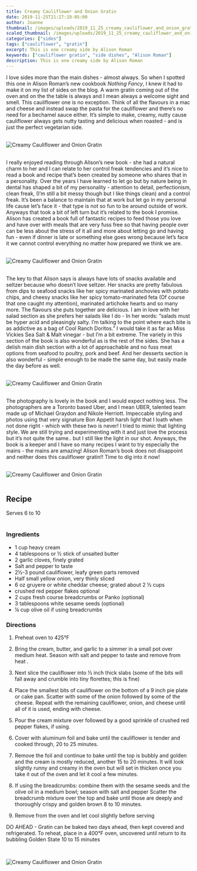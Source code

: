```yaml
---
title: Creamy Cauliflower and Onion Gratin
date: 2019-11-25T21:27:19-05:00
author: Joanne
thumbnail: /images/uploads/2019_11_25_creamy_cauliflower_and_onion_gratin_1.jpg
scaled_thumbnail: /images/uploads/2019_11_25_creamy_cauliflower_and_onion_gratin_0.jpg
categories: ["sides"]
tags: ["cauliflower", "gratin"]
excerpt: This is one creamy side by Alison Roman
keywords: ["cauliflower gratin", "side dishes", "Alison Roman"]
description: This is one creamy side by Alison Roman
---
```



I love sides more than the main dishes - almost always. So when I spotted this one in Alison Roman’s new cookbook _Nothing Fancy_, I knew it had to make it on my list of sides on the blog. A warm gratin coming out of the oven and on the the table is always and I mean always a welcome sight and smell. This cauliflower one is no exception. Think of all the flavours in a mac and cheese and instead swap the pasta for the cauliflower and there’s no need for a bechamel sauce either. It’s simple to make, creamy, nutty cause cauliflower always gets nutty tasting and delicious when roasted - and is just the perfect vegetarian side. 
</br>
</br>

![Creamy Cauliflower and Onion Gratin](/images/uploads/2019_11_25_creamy_cauliflower_and_onion_gratin_2.jpg)
</br>
</br>

I really enjoyed reading through Alison’s new book - she had a natural charm to her and I can relate to her control freak tendencies and it’s nice to read a book and recipe that’s been created by someone who shares that in a personality. Over the years I have learned to let go but by nature being in dental has shaped a bit of my personality - attention to detail, perfectionism, clean freak, (I’m still a bit messy though but I like things clean) and a control freak.  It’s been a balance to maintain that at work but let go in my personal life cause let’s face it - that type is not so fun to be around outside of work. Anyways that took a bit of left turn but it’s related to the book I promise.  Alison has created a book full of fantastic recipes to feed those you love and have over with meals that are very fuss free so that having people over can be less about the stress of it all and more about letting go and having fun - even if dinner is late or something else goes wrong because let’s face it we cannot control everything no matter how prepared we think we are. 
</br>
</br>

![Creamy Cauliflower and Onion Gratin](/images/uploads/2019_11_25_creamy_cauliflower_and_onion_gratin_3.jpg)
</br>
</br>

The key to that Alison says is always have lots of snacks available and seltzer because who doesn’t love seltzer. Her snacks are pretty fabulous from dips to seafood snacks like her spicy marinated anchovies with potato chips, and cheesy snacks like her spicy tomato-marinated feta (Of course that one caught my attention), marinated artichoke hearts and so many more. The flavours she puts together are delicious. I am in love with her salad section as she prefers her salads like I do - In her words: “salads must be hyper acid and pleasingly salty. I’m talking to the point where each bite is as addictive as a bag of Cool Ranch Doritos.” I would take it as far as Miss Vickies Sea Salt & Malt vinegar - but I’m a bit extreme. The variety in this section of the book is also wonderful as is the rest of the sides. She has a delish main dish section with a lot of approachable and no fuss meat options from seafood to poultry, pork and beef. And her desserts section is also wonderful - simple enough to be made the same day, but easily made the day before as well. 
</br>
</br>

![Creamy Cauliflower and Onion Gratin](/images/uploads/2019_11_25_creamy_cauliflower_and_onion_gratin_4.jpg)
</br>
</br>

The photography is lovely in the book and I would expect nothing less. The photographers are a Toronto based Uber, and I mean UBER, talented team made up of Michael Graydon and Nikole Herriott. Impeccable styling and photos using that very signature Bon Appetit harsh light that I loath when not done right - which with these two is never! I tried to mimic that lighting style. We are still trying and experimenting with it and just love the process but it’s not quite the same.. but I still like the light in our shot. Anyways, the book is a keeper and I have so many recipes I want to try especially the mains - the mains are amazing! Alison Roman’s book does not disappoint and neither does this cauliflower gratin!! Time to dig into it now! 
</br>
</br>

![Creamy Cauliflower and Onion Gratin](/images/uploads/2019_11_25_creamy_cauliflower_and_onion_gratin_5.jpg)
</br>
</br>

## Recipe
Serves 6 to 10
</br>
</br>

### Ingredients

* <span itemprop="ingredients">1 cup heavy cream</span>
* <span itemprop="ingredients">4 tablespoons or &frac12; stick of unsalted butter</span>
* <span itemprop="ingredients">2 garlic cloves, finely grated</span>
* <span itemprop="ingredients">Salt and pepper to taste</span>
* <span itemprop="ingredients">2&frac12;-3 pound cauliflower, leafy green parts removed</span>
* <span itemprop="ingredients">Half small yellow onion, very thinly sliced</span>
* <span itemprop="ingredients">6 oz gruyere or white cheddar cheese; grated about 2 &frac12; cups</span>
* <span itemprop="ingredients">crushed red pepper flakes optional</span>
* <span itemprop="ingredients">2 cups fresh course breadcrumbs or Panko (optional)</span>
* <span itemprop="ingredients">3 tablespoons white sesame seeds (optional)</span>
* <span itemprop="ingredients">&frac14; cup olive oil if using breadcrumbs</span>

### Directions

1. Preheat oven to 425°F

1. Bring the cream, butter, and garlic to a simmer in a small pot over medium heat. Season with salt and pepper to taste and remove from heat .

1. Next slice the cauliflower into &frac12; inch thick slabs (some of the bits will fall away and crumble into tiny florettes; this is fine)

1. Place the smallest bits of cauliflower on the bottom of a 9 inch pie plate or cake pan. Scatter with some of the onion followed by some of the cheese. Repeat with the remaining cauliflower, onion, and cheese until all of it is used, ending with cheese.

1. Pour the cream mixture over followed by a good sprinkle of crushed red pepper flakes, if using.

1. Cover with aluminum foil and bake until the cauliflower is tender and cooked through, 20 to 25 minutes.

1. Remove the foil and continue to bake until the top is bubbly and golden and the cream is mostly reduced, another 15 to 20 minutes. It will look slightly runny and creamy in the oven but will set in thicken once you take it out of the oven and let it cool a few minutes.

1. If using the breadcrumbs: combine them with the sesame seeds and the olive oil in a medium bowl; season with salt and pepper
Scatter the breadcrumb mixture over the top and bake until those are deeply and thoroughly crispy and golden brown 8 to 10 minutes. 

1. Remove from the oven and let cool slightly before serving

DO AHEAD - Gratin can be baked two days ahead, then kept covered and refrigerated. To reheat, place in a 400°F oven, uncovered until return to its bubbling Golden State 10 to 15 minutes

</br>

![Creamy Cauliflower and Onion Gratin](/images/uploads/2019_11_25_creamy_cauliflower_and_onion_gratin_6.jpg)